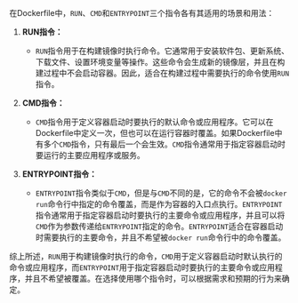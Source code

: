 在Dockerfile中，`RUN`、`CMD`和`ENTRYPOINT`三个指令各有其适用的场景和用法：

1. **RUN指令：**
   - `RUN`指令用于在构建镜像时执行命令。它通常用于安装软件包、更新系统、下载文件、设置环境变量等操作。这些命令会生成新的镜像层，并且在构建过程中不会启动容器。因此，适合在构建过程中需要执行的命令使用`RUN`指令。

2. **CMD指令：**
   - `CMD`指令用于定义容器启动时要执行的默认命令或应用程序。它可以在Dockerfile中定义一次，但也可以在运行容器时覆盖。如果Dockerfile中有多个`CMD`指令，只有最后一个会生效。`CMD`指令通常用于指定容器启动时要运行的主要应用程序或服务。

3. **ENTRYPOINT指令：**
   - `ENTRYPOINT`指令类似于`CMD`，但是与`CMD`不同的是，它的命令不会被`docker run`命令行中指定的命令覆盖，而是作为容器的入口点执行。`ENTRYPOINT`指令通常用于指定容器启动时要执行的主要命令或应用程序，并且可以将`CMD`作为参数传递给`ENTRYPOINT`指定的命令。`ENTRYPOINT`适合在容器启动时需要执行的主要命令，并且不希望被`docker run`命令行中的命令覆盖。

综上所述，`RUN`用于构建镜像时执行的命令，`CMD`用于定义容器启动时默认执行的命令或应用程序，而`ENTRYPOINT`用于指定容器启动时要执行的主要命令或应用程序，并且不希望被覆盖。在选择使用哪个指令时，可以根据需求和预期的行为来确定。